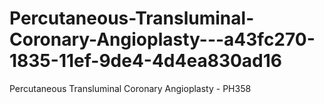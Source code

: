 # Percutaneous-Transluminal-Coronary-Angioplasty---a43fc270-1835-11ef-9de4-4d4ea830ad16
Percutaneous Transluminal Coronary Angioplasty - PH358
